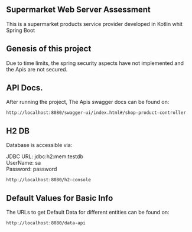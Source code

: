 ## Supermarket Web Server Assessment

This is a supermarket products service provider developed in Kotlin whit Spring Boot 
## Genesis of this project
Due to time limits, the spring security aspects have not implemented and the Apis are not secured.

## API Docs.
After running the project, The Apis swagger docs can be found on:

```
http://localhost:8080/swagger-ui/index.html#/shop-product-controller
```

## H2 DB
Database is accessible via:

JDBC URL: jdbc:h2:mem:testdb <br/>
UserName: sa <br/>
Password: password
```
http://localhost:8080/h2-console
```

## Default Values for Basic Info
The URLs to get Default Data for different entities can be found on:
```
http://localhost:8080/data-api
```






